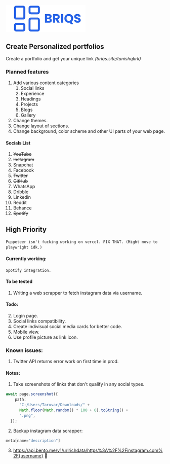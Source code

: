 <img width="50%" src="./public/logo_long.png" />

## Create Personalized portfolios
Create a portfolio and get your unique link _(briqs.site/tanishqkrk)_
<!-- ### Core functionlaity -->

### Planned features
1. Add various content categories
   1. Social links
   2. Experience
   3. Headings
   4. Projects
   5. Blogs
   6. Gallery
2. Change themes.
3. Change layout of sections.
4. Change background, color scheme and other UI parts of your web page.

#### Socials List
1. ~~YouTube~~
2. ~~Instagram~~
3. Snapchat
4. Facebook
5. ~~Twitter~~
6. ~~GitHub~~
7. WhatsApp
8. Dribble
9. Linkedin
10. Reddit
11. Behance
12. ~~Spotify~~

## High Priority
```Puppeteer isn't fucking working on vercel. FIX THAT. (Might move to playwright idk.)```

#### Currently working:
```Spotify integration.```

#### To be tested
1. Writing a web scrapper to fetch instagram data via username.

#### Todo:
2. Login page.
3. Social links compatibility.
4. Create indivisual social media cards for better code.
5. Mobile view.
6. Use profile picture as link icon.


### Known issues: 
1. Twitter API returns error work on first time in prod.

#### Notes:
1. Take screenshots of links that don't qualify in any social types.

```ts
await page.screenshot({
    path:
      "C:/Users/Taruvar/Downloads/" +
      Math.floor(Math.random() * 100 + 0).toString() +
      ".png",
  });
```
2. Backup instagram data scrapper: 
```js
meta[name="description"]
```
3. https://api.bento.me/v1/urlrichdata/https%3A%2F%2Finstagram.com%2F{username} 🤫